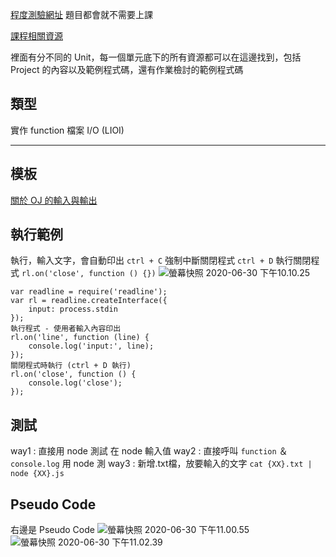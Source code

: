 
[程度測驗網址](https://oj.lidemy.com/problem?tag=%E7%A8%8B%E5%BA%A6%E6%B8%AC%E9%A9%97&page=1)
題目都會就不需要上課

[課程相關資源](https://github.com/Lidemy/ALG101-too-weak-to-leetcode)

裡面有分不同的 Unit，每一個單元底下的所有資源都可以在這邊找到，包括 Project 的內容以及範例程式碼，還有作業檢討的範例程式碼

## 類型
實作 function
檔案 I/O (LIOI)

---
## 模板
[關於 OJ 的輸入與輸出
](https://oj.lidemy.com/)

## 執行範例
執行，輸入文字，會自動印出
`ctrl + C` 強制中斷關閉程式
`ctrl + D` 執行關閉程式 `rl.on('close', function () {})`
![螢幕快照 2020-06-30 下午10.10.25](https://i.imgur.com/c9L1Ftg.png)

```
var readline = require('readline');
var rl = readline.createInterface({
    input: process.stdin
});
執行程式 - 使用者輸入內容印出
rl.on('line', function (line) {
    console.log('input:', line);
});
關閉程式時執行 (ctrl + D 執行)
rl.on('close', function () {
    console.log('close');
});

```

## 測試
way1 : 直接用 node 測試 在 node 輸入值
way2 : 直接呼叫 `function` ＆ `console.log` 用 node 測 
way3 : 新增.txt檔，放要輸入的文字 `cat {XX}.txt | node {XX}.js`

## Pseudo Code 
右邊是 Pseudo Code 
![螢幕快照 2020-06-30 下午11.00.55](https://i.imgur.com/zxWidfU.png)
![螢幕快照 2020-06-30 下午11.02.39](https://i.imgur.com/7LbtDIS.png)


